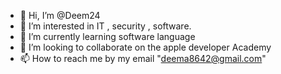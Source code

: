 - 👋 Hi, I’m @Deem24
- 👀 I’m interested in IT , security , software.
- 🌱 I’m currently learning software language
- 💞️ I’m looking to collaborate on the apple developer Academy 
- 📫 How to reach me by my email "deema8642@gmail.com"

<!---
Deem24/Deem24 is a ✨ special ✨ repository because its `README.md` (this file) appears on your GitHub profile.
You can click the Preview link to take a look at your changes.
--->
